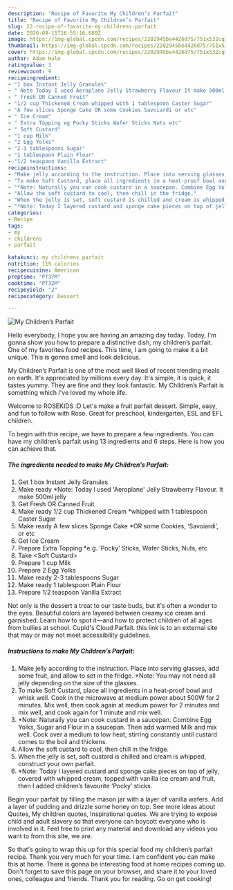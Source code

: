 ```yaml
---
description: "Recipe of Favorite My Children’s Parfait"
title: "Recipe of Favorite My Children’s Parfait"
slug: 22-recipe-of-favorite-my-childrens-parfait
date: 2020-09-15T16:55:16.680Z
image: https://img-global.cpcdn.com/recipes/2202945be4426d75/751x532cq70/my-childrens-parfait-recipe-main-photo.jpg
thumbnail: https://img-global.cpcdn.com/recipes/2202945be4426d75/751x532cq70/my-childrens-parfait-recipe-main-photo.jpg
cover: https://img-global.cpcdn.com/recipes/2202945be4426d75/751x532cq70/my-childrens-parfait-recipe-main-photo.jpg
author: Adam Hale
ratingvalue: 3
reviewcount: 9
recipeingredient:
- "1 box Instant Jelly Granules"
- " Note Today I used Aeroplane Jelly Strawberry Flavour It make 500ml jelly"
- " Fresh OR Canned Fruit"
- "1/2 cup Thickened Cream whipped with 1 tablespoon Caster Sugar"
- "A few slices Sponge Cake OR some Cookies Savoiardi or etc"
- " Ice Cream"
- " Extra Topping eg Pocky Sticks Wafer Sticks Nuts etc"
- " Soft Custard"
- "1 cup Milk"
- "2 Egg Yolks"
- "2-3 tablespoons Sugar"
- "1 tablespoon Plain Flour"
- "1/2 teaspoon Vanilla Extract"
recipeinstructions:
- "Make jelly according to the instruction. Place into serving glasses, add some fruit, and allow to set in the fridge. *Note: You may not need all jelly depending on the size of the glasses."
- "To make Soft Custard, place all ingredients in a heat-proof bowl and whisk well. Cook in the microwave at medium power about 500W for 2 minutes. Mix well, then cook again at medium power for 2 minutes and mix well, and cook again for 1 minute and mix well."
- "*Note: Naturally you can cook custard in a saucepan. Combine Egg Yolks, Sugar and Flour in a saucepan. Then add warmed Milk and mix well. Cook over a medium to low heat, stirring constantly until custard comes to the boil and thickens."
- "Allow the soft custard to cool, then chill in the fridge."
- "When the jelly is set, soft custard is chilled and cream is whipped, construct your own parfait."
- "*Note: Today I layered custard and sponge cake pieces on top of jelly, covered with whipped cream, topped with vanilla ice cream and fruit, then I added children’s favourite ‘Pocky’ sticks."
categories:
- Recipe
tags:
- my
- childrens
- parfait

katakunci: my childrens parfait 
nutrition: 119 calories
recipecuisine: American
preptime: "PT37M"
cooktime: "PT32M"
recipeyield: "2"
recipecategory: Dessert

---
```



![My Children’s Parfait](https://img-global.cpcdn.com/recipes/2202945be4426d75/751x532cq70/my-childrens-parfait-recipe-main-photo.jpg)

Hello everybody, I hope you are having an amazing day today. Today, I'm gonna show you how to prepare a distinctive dish, my children’s parfait. One of my favorites food recipes. This time, I am going to make it a bit unique. This is gonna smell and look delicious.

My Children’s Parfait is one of the most well liked of recent trending meals on earth. It's appreciated by millions every day. It's simple, it is quick, it tastes yummy. They are fine and they look fantastic. My Children’s Parfait is something which I've loved my whole life.

Welcome to ROSEKIDS :D Let&#39;s make a fruit parfait dessert. Simple, easy, and fun to follow with Rose. Great for preschool, kindergarten, ESL and EFL children.


To begin with this recipe, we have to prepare a few ingredients. You can have my children’s parfait using 13 ingredients and 6 steps. Here is how you can achieve that.

<!--inarticleads1-->

##### The ingredients needed to make My Children’s Parfait:

1. Get 1 box Instant Jelly Granules
1. Make ready  *Note: Today I used &#39;Aeroplane&#39; Jelly Strawberry Flavour. It make 500ml jelly
1. Get  Fresh OR Canned Fruit
1. Make ready 1/2 cup Thickened Cream *whipped with 1 tablespoon Caster Sugar
1. Make ready A few slices Sponge Cake *OR some Cookies, ‘Savoiardi’, or etc
1. Get  Ice Cream
1. Prepare  Extra Topping *e.g. ‘Pocky’ Sticks, Wafer Sticks, Nuts, etc
1. Take  &lt;Soft Custard&gt;
1. Prepare 1 cup Milk
1. Prepare 2 Egg Yolks
1. Make ready 2-3 tablespoons Sugar
1. Make ready 1 tablespoon Plain Flour
1. Prepare 1/2 teaspoon Vanilla Extract


Not only is the dessert a treat to our taste buds, but it&#39;s often a wonder to the eyes. Beautiful colors are layered between creamy ice cream and garnished. Learn how to spot it—and how to protect children of all ages from bullies at school. Cupid&#39;s Cloud Parfait. this link is to an external site that may or may not meet accessibility guidelines. 

<!--inarticleads2-->

##### Instructions to make My Children’s Parfait:

1. Make jelly according to the instruction. Place into serving glasses, add some fruit, and allow to set in the fridge. *Note: You may not need all jelly depending on the size of the glasses.
1. To make Soft Custard, place all ingredients in a heat-proof bowl and whisk well. Cook in the microwave at medium power about 500W for 2 minutes. Mix well, then cook again at medium power for 2 minutes and mix well, and cook again for 1 minute and mix well.
1. *Note: Naturally you can cook custard in a saucepan. Combine Egg Yolks, Sugar and Flour in a saucepan. Then add warmed Milk and mix well. Cook over a medium to low heat, stirring constantly until custard comes to the boil and thickens.
1. Allow the soft custard to cool, then chill in the fridge.
1. When the jelly is set, soft custard is chilled and cream is whipped, construct your own parfait.
1. *Note: Today I layered custard and sponge cake pieces on top of jelly, covered with whipped cream, topped with vanilla ice cream and fruit, then I added children’s favourite ‘Pocky’ sticks.


Begin your parfait by filling the mason jar with a layer of vanilla wafers. Add a layer of pudding and drizzle some honey on top. See more ideas about Quotes, My children quotes, Inspirational quotes. We are trying to expose child and adult slavery so that everyone can boycott everyone who is involved in it. Feel free to print any material and download any videos you want to from this site, we are. 

So that's going to wrap this up for this special food my children’s parfait recipe. Thank you very much for your time. I am confident you can make this at home. There is gonna be interesting food at home recipes coming up. Don't forget to save this page on your browser, and share it to your loved ones, colleague and friends. Thank you for reading. Go on get cooking!
